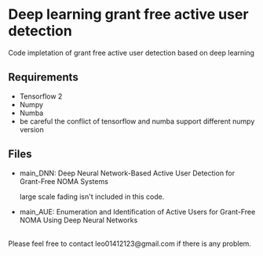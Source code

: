 # Deep learning grant free active user detection
Code impletation of grant free active user detection based on deep learning

## Requirements
* Tensorflow 2
* Numpy
* Numba
* be careful the conflict of tensorflow and numba support different numpy version
## Files
* main_DNN: Deep Neural Network-Based Active User Detection for Grant-Free NOMA Systems

  large scale fading isn't included in this code.
* main_AUE: Enumeration and Identification of Active Users for Grant-Free NOMA Using Deep Neural Networks

<br>
Please feel free to contact leo01412123@gmail.com  if there is any problem.
